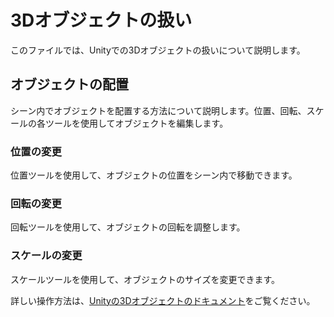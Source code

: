 # 3Dオブジェクトの扱い

このファイルでは、Unityでの3Dオブジェクトの扱いについて説明します。

## オブジェクトの配置

シーン内でオブジェクトを配置する方法について説明します。位置、回転、スケールの各ツールを使用してオブジェクトを編集します。

### 位置の変更

位置ツールを使用して、オブジェクトの位置をシーン内で移動できます。

### 回転の変更

回転ツールを使用して、オブジェクトの回転を調整します。

### スケールの変更

スケールツールを使用して、オブジェクトのサイズを変更できます。

詳しい操作方法は、[Unityの3Dオブジェクトのドキュメント](https://docs.unity3d.com/Manual/Positioning.html)をご覧ください。
